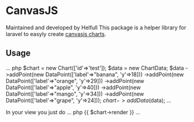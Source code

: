 # CanvasJS

Maintained and developed by Helfull
This package is a helper library for laravel to easyly create [canvasjs charts](http://canvasjs.com).

## Usage

... php
    $chart = new Chart(['id'=>'test']);
    $data = new ChartData;
    $data
        ->addPoint(new DataPoint(['label'=>"banana", 'y'=>18]))
        ->addPoint(new DataPoint(['label'=>"orange", 'y'=>29]))
        ->addPoint(new DataPoint(['label'=>"apple", 'y'=>40]))
        ->addPoint(new DataPoint(['label'=>"mango", 'y'=>34]))
        ->addPoint(new DataPoint(['label'=>"grape", 'y'=>24]));
    $chart->addData($data);
...

In your view you just do
... php
    {{ $chart->render }}
...